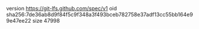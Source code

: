 version https://git-lfs.github.com/spec/v1
oid sha256:7de36ab8d9f84f5c9f348a3f493bceb782758e37adf13cc55bb164e99e47ee22
size 47998

